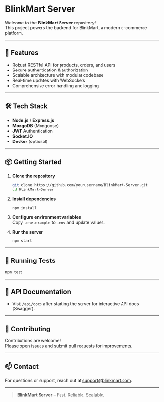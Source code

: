 # BlinkMart Server

Welcome to the **BlinkMart Server** repository!  
This project powers the backend for BlinkMart, a modern e-commerce platform.

---

## 🚀 Features

- Robust RESTful API for products, orders, and users
- Secure authentication & authorization
- Scalable architecture with modular codebase
- Real-time updates with WebSockets
- Comprehensive error handling and logging

---

## 🛠️ Tech Stack

- **Node.js** / **Express.js**
- **MongoDB** (Mongoose)
- **JWT** Authentication
- **Socket.IO**
- **Docker** (optional)

---

## 📦 Getting Started

1. **Clone the repository**

   ```bash
   git clone https://github.com/yourusername/BlinkMart-Server.git
   cd BlinkMart-Server
   ```

2. **Install dependencies**

   ```bash
   npm install
   ```

3. **Configure environment variables**  
   Copy `.env.example` to `.env` and update values.

4. **Run the server**
   ```bash
   npm start
   ```

---

## 🧪 Running Tests

```bash
npm test
```

---

## 📄 API Documentation

- Visit `/api/docs` after starting the server for interactive API docs (Swagger).

---

## 🤝 Contributing

Contributions are welcome!  
Please open issues and submit pull requests for improvements.

---

## 📫 Contact

For questions or support, reach out at [support@blinkmart.com](mailto:support@blinkmart.com).

---

> **BlinkMart Server** – Fast. Reliable. Scalable.
